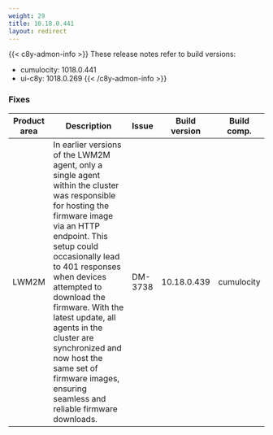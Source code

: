 ```yaml
---
weight: 29
title: 10.18.0.441
layout: redirect
---
```


{{< c8y-admon-info >}}
These release notes refer to build versions:
- cumulocity: 1018.0.441
- ui-c8y: 1018.0.269
{{< /c8y-admon-info >}}


### Fixes

<table>
<colgroup>
<col style="width: 15%;">
<col style="width:50%;">
<col style="width: 10%;">
<col style="width: 12%;">
<col style="width: 13%;">
</colgroup>
<thead><tr>
<th>
Product area</th>
<th>
Description</th>
<th>
Issue</th>
<th>
Build version</th>
<th>Build comp.</th>
</tr>
</thead><tbody>

<tr>
<td>LWM2M</td>
<td>In earlier versions of the LWM2M agent, only a single agent within the cluster was responsible for hosting the firmware image via an HTTP endpoint. This setup could occasionally lead to 401 responses when devices attempted to download the firmware. With the latest update, all agents in the cluster are synchronized and now host the same set of firmware images, ensuring seamless and reliable firmware downloads.</td>
<td>DM-3738</td>
<td>10.18.0.439</td>
<td>cumulocity</td>
</tr>

</tbody></table>
